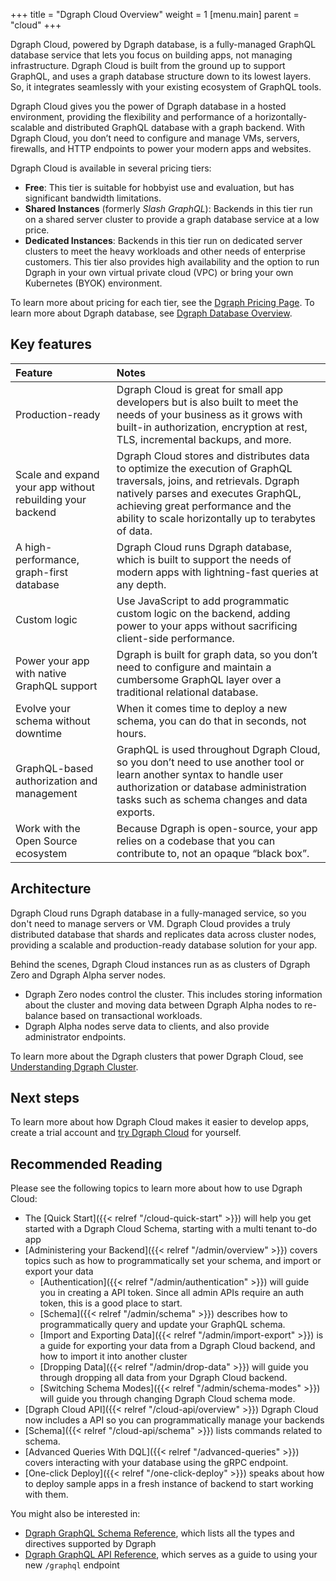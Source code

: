 +++
title = "Dgraph Cloud Overview"
weight = 1
[menu.main]
    parent = "cloud"
+++


Dgraph Cloud, powered by Dgraph database, is a fully-managed GraphQL database
service that lets you focus on building apps, not managing infrastructure. Dgraph
Cloud is built from the ground up to support GraphQL, and uses a graph database
structure down to its lowest layers. So, it integrates seamlessly with your
existing ecosystem of GraphQL tools.

Dgraph Cloud gives you the power of Dgraph database in a hosted environment,
providing the flexibility and performance of a horizontally-scalable and
distributed GraphQL database with a graph backend. With Dgraph Cloud, you
don’t need to configure and manage VMs, servers, firewalls, and HTTP endpoints
to power your modern apps and websites.

Dgraph Cloud is available in several pricing tiers:

* **Free**: This tier is suitable for hobbyist use and evaluation, but has significant bandwidth limitations.
* **Shared Instances** (formerly *Slash GraphQL*): Backends in this tier run on a shared server cluster to provide a graph database service at a low price.
* **Dedicated Instances**: Backends in this tier run on dedicated server clusters to meet the heavy workloads and other needs of enterprise customers. This tier also provides high availability and the option to run Dgraph in your own virtual private cloud (VPC) or bring your own Kubernetes (BYOK) environment.

To learn more about pricing for each tier, see the [Dgraph Pricing Page](https://dgraph.io/pricing).
To learn more about Dgraph database, see [Dgraph Database Overview](https://dgraph.io/docs/dgraph-overview/).

## Key features

| Feature        | Notes     |
| :------------- | :------------- |
| Production-ready | Dgraph Cloud is great for small app developers but is also built to meet the needs of your business as it grows with built-in authorization, encryption at rest, TLS, incremental backups, and more. |
| Scale and expand your app without rebuilding your backend | Dgraph Cloud stores and distributes data to optimize the execution of GraphQL traversals, joins, and retrievals. Dgraph natively parses and executes GraphQL, achieving great performance and the ability to scale horizontally up to terabytes of data. |
| A high-performance, graph-first database | Dgraph Cloud runs Dgraph database, which is built to support the needs of modern apps with lightning-fast queries at any depth. |
| Custom logic | Use JavaScript to add programmatic custom logic on the backend, adding power to your apps without sacrificing client-side performance. |
| Power your app with native GraphQL support | Dgraph is built for graph data, so you don’t need to configure and maintain a cumbersome GraphQL layer over a traditional relational database. |
| Evolve your schema without downtime | When it comes time to deploy a new schema, you can do that in seconds, not hours. |
| GraphQL-based authorization and management | GraphQL is used throughout Dgraph Cloud, so you don’t need to use another tool or learn another syntax to handle user authorization or database administration tasks such as schema changes and data exports. |
| Work with the Open Source ecosystem | Because Dgraph is open-source, your app relies on a codebase that you can contribute to, not an opaque “black box”. |

## Architecture

Dgraph Cloud runs Dgraph database in a fully-managed service, so you don't need
to manage servers or VM. Dgraph Cloud provides a truly distributed database that shards and
replicates data across cluster nodes, providing a scalable and production-ready
database solution for your app.

Behind the scenes, Dgraph Cloud instances run as as clusters of Dgraph Zero and
Dgraph Alpha server nodes.

*  Dgraph Zero nodes control the cluster. This includes storing information
   about the cluster and moving data between Dgraph Alpha nodes to re-balance
   based on transactional workloads.
*  Dgraph Alpha nodes serve data to clients, and also provide administrator
   endpoints.

To learn more about the Dgraph clusters that power Dgraph Cloud, see
[Understanding Dgraph Cluster](https://dgraph.io/docs/deploy/cluster-setup/#understanding-dgraph-cluster).

## Next steps

To learn more about how Dgraph Cloud makes it easier to develop apps, create a
trial account and [try Dgraph Cloud](https://cloud.dgraph.io) for yourself.

## Recommended Reading

Please see the following topics to learn more about how to use Dgraph Cloud:

- The [Quick Start]({{< relref "/cloud-quick-start" >}}) will help you get started with a Dgraph Cloud Schema, starting with a multi tenant to-do app
- [Administering your Backend]({{< relref "/admin/overview" >}}) covers topics such as how to programmatically set your schema, and import or export your data
  - [Authentication]({{< relref "/admin/authentication" >}}) will guide you in creating a API token. Since all admin APIs require an auth token, this is a good place to start.
  - [Schema]({{< relref "/admin/schema" >}}) describes how to programmatically query and update your GraphQL schema.
  - [Import and Exporting Data]({{< relref "/admin/import-export" >}}) is a guide for exporting your data from a Dgraph Cloud backend, and how to import it into another cluster
  - [Dropping Data]({{< relref "/admin/drop-data" >}}) will guide you through dropping all data from your Dgraph Cloud backend.
  - [Switching Schema Modes]({{< relref "/admin/schema-modes" >}}) will guide you through changing Dgraph Cloud schema mode.
- [Dgraph Cloud API]({{< relref "/cloud-api/overview" >}}) Dgraph Cloud now includes a API so you can programmatically manage your backends
- [Schema]({{< relref "/cloud-api/schema" >}}) lists commands related to schema.
- [Advanced Queries With DQL]({{< relref "/advanced-queries" >}}) covers interacting with your database using the gRPC endpoint.
- [One-click Deploy]({{< relref "/one-click-deploy" >}}) speaks about how to deploy sample apps in a fresh instance of backend to start working with them.

You might also be interested in:

- [Dgraph GraphQL Schema Reference](https://dgraph.io/docs/graphql/schema/schema-overview), which lists all the types and directives supported by Dgraph
- [Dgraph GraphQL API Reference](https://dgraph.io/docs/graphql/api/api-overview), which serves as a guide to using your new `/graphql` endpoint
